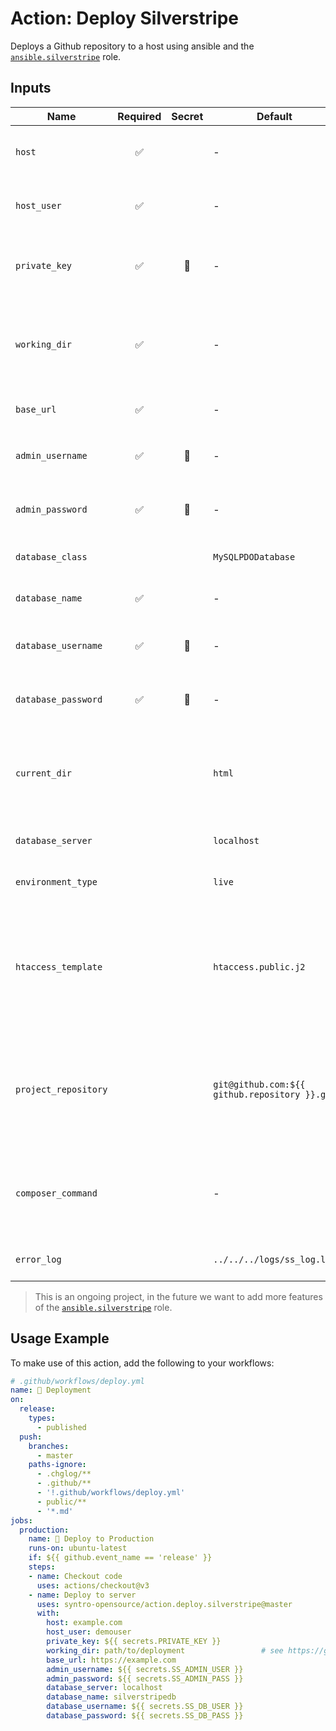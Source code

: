 # Action: Deploy Silverstripe

Deploys a Github repository to a host using ansible and the
[`ansible.silverstripe`](https://github.com/syntro-opensource/ansible.silverstripe)
role.

## Inputs

| Name                 | Required | Secret | Default                                       | Description                                                                               |
| -------------------- |:--------:|:------:| --------------------------------------------- | ----------------------------------------------------------------------------------------- |
| `host`               |    ✅    |        | -                                             | The hostname or IP to deploy to                                                           |
| `host_user`          |    ✅    |        | -                                             | The username with which to log in                                                         |
| `private_key`        |    ✅    |   🔐   | -                                             | The private key to log in (passwords not supported)                                       |
| `working_dir`        |    ✅    |        | -                                             | The directory in which to deploy. The webroot will be in a subdirectory.                  |
| `base_url`           |    ✅    |        | -                                             | The `SS_BASE_URL` of the page                                                             |
| `admin_username`     |    ✅    |   🔐   | -                                             | The username of the default admin                                                         |
| `admin_password`     |    ✅    |   🔐   | -                                             | The Password of the default admin                                                         |
| `database_class`     |          |        | `MySQLPDODatabase`                            | The name of the database class to use                                                           |
| `database_name`      |    ✅    |        | -                                             | The name of the database to use                                                           |
| `database_username`  |    ✅    |   🔐   | -                                             | The username to access the database                                                       |
| `database_password`  |    ✅    |   🔐   | -                                             | The password to access the database                                                       |
| `current_dir`        |          |        | `html`                                        | The name of the webroot. the webroot will be at `< working_dir >/< current_dir >`         |
| `database_server`    |          |        | `localhost`                                   | The database server                                                                       |
| `environment_type`   |          |        | `live`                                        | One of `dev`, `test` and `live`.                                                          |
| `htaccess_template`  |          |        | `htaccess.public.j2`                          | Used to render a custom htaccess in the webroot. Path is relative to your repository root |
| `project_repository` |          |        | `git@github.com:${{ github.repository }}.git` | Use a custom origin. This can be used to use custom configs for diffrent repositories.    |
| `composer_command`   |          |        | -                                             | Use a custom composer command instead of the installed one |
| `error_log`          |          |        | `../../../logs/ss_log.log`                    | The Location of the error log                                                             |

> This is an ongoing project, in the future we want to add more features of the [`ansible.silverstripe`](https://github.com/syntro-opensource/ansible.silverstripe) role.

## Usage Example

To make use of this action, add the following to your workflows:

```yml
# .github/workflows/deploy.yml
name: 🚀 Deployment
on:
  release:
    types:
      - published
  push:
    branches:
      - master
    paths-ignore:
      - .chglog/**
      - .github/**
      - '!.github/workflows/deploy.yml'
      - public/**
      - '*.md'
jobs:
  production:
    name: 👔 Deploy to Production
    runs-on: ubuntu-latest
    if: ${{ github.event_name == 'release' }}
    steps:
    - name: Checkout code
      uses: actions/checkout@v3
    - name: Deploy to server
      uses: syntro-opensource/action.deploy.silverstripe@master
      with:
        host: example.com
        host_user: demouser
        private_key: ${{ secrets.PRIVATE_KEY }}
        working_dir: path/to/deployment                 # see https://github.com/syntro-opensource/ansible.silverstripe#the-webroot-and-the-files-generated
        base_url: https://example.com
        admin_username: ${{ secrets.SS_ADMIN_USER }}
        admin_password: ${{ secrets.SS_ADMIN_PASS }}
        database_server: localhost
        database_name: silverstripedb
        database_username: ${{ secrets.SS_DB_USER }}
        database_password: ${{ secrets.SS_DB_PASS }}

```
